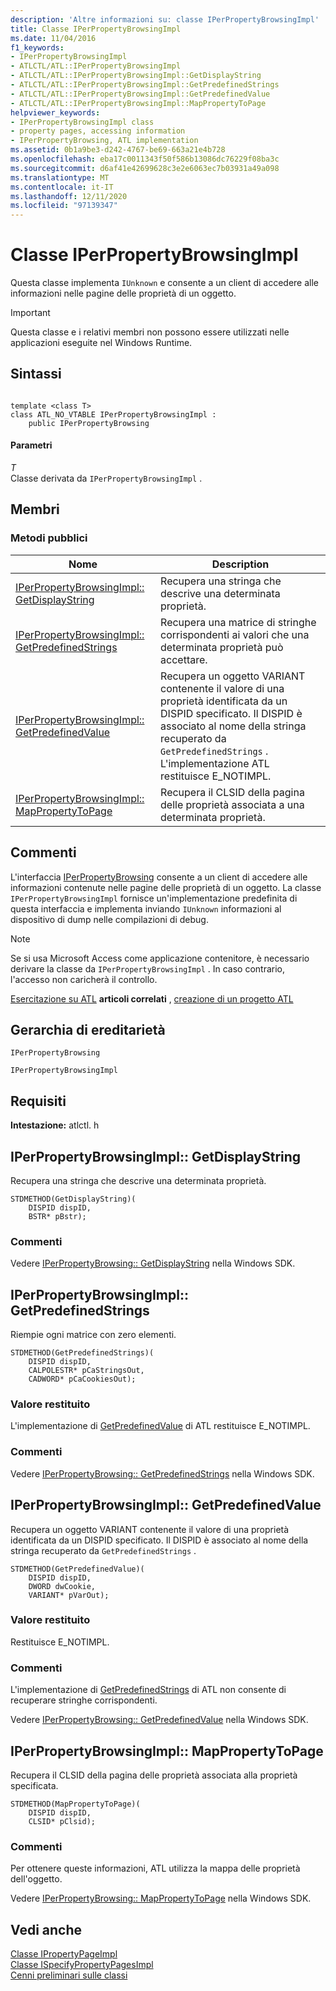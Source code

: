 ```yaml
---
description: 'Altre informazioni su: classe IPerPropertyBrowsingImpl'
title: Classe IPerPropertyBrowsingImpl
ms.date: 11/04/2016
f1_keywords:
- IPerPropertyBrowsingImpl
- ATLCTL/ATL::IPerPropertyBrowsingImpl
- ATLCTL/ATL::IPerPropertyBrowsingImpl::GetDisplayString
- ATLCTL/ATL::IPerPropertyBrowsingImpl::GetPredefinedStrings
- ATLCTL/ATL::IPerPropertyBrowsingImpl::GetPredefinedValue
- ATLCTL/ATL::IPerPropertyBrowsingImpl::MapPropertyToPage
helpviewer_keywords:
- IPerPropertyBrowsingImpl class
- property pages, accessing information
- IPerPropertyBrowsing, ATL implementation
ms.assetid: 0b1a9be3-d242-4767-be69-663a21e4b728
ms.openlocfilehash: eba17c0011343f50f586b13086dc76229f08ba3c
ms.sourcegitcommit: d6af41e42699628c3e2e6063ec7b03931a49a098
ms.translationtype: MT
ms.contentlocale: it-IT
ms.lasthandoff: 12/11/2020
ms.locfileid: "97139347"
---
```

# <a name="iperpropertybrowsingimpl-class"></a>Classe IPerPropertyBrowsingImpl

Questa classe implementa `IUnknown` e consente a un client di accedere alle informazioni nelle pagine delle proprietà di un oggetto.

> [!IMPORTANT]
> Questa classe e i relativi membri non possono essere utilizzati nelle applicazioni eseguite nel Windows Runtime.

## <a name="syntax"></a>Sintassi

```

template <class T>
class ATL_NO_VTABLE IPerPropertyBrowsingImpl :
    public IPerPropertyBrowsing
```

#### <a name="parameters"></a>Parametri

*T*<br/>
Classe derivata da `IPerPropertyBrowsingImpl` .

## <a name="members"></a>Membri

### <a name="public-methods"></a>Metodi pubblici

|Nome|Description|
|----------|-----------------|
|[IPerPropertyBrowsingImpl:: GetDisplayString](#getdisplaystring)|Recupera una stringa che descrive una determinata proprietà.|
|[IPerPropertyBrowsingImpl:: GetPredefinedStrings](#getpredefinedstrings)|Recupera una matrice di stringhe corrispondenti ai valori che una determinata proprietà può accettare.|
|[IPerPropertyBrowsingImpl:: GetPredefinedValue](#getpredefinedvalue)|Recupera un oggetto VARIANT contenente il valore di una proprietà identificata da un DISPID specificato. Il DISPID è associato al nome della stringa recuperato da `GetPredefinedStrings` . L'implementazione ATL restituisce E_NOTIMPL.|
|[IPerPropertyBrowsingImpl:: MapPropertyToPage](#mappropertytopage)|Recupera il CLSID della pagina delle proprietà associata a una determinata proprietà.|

## <a name="remarks"></a>Commenti

L'interfaccia [IPerPropertyBrowsing](/windows/win32/api/ocidl/nn-ocidl-iperpropertybrowsing) consente a un client di accedere alle informazioni contenute nelle pagine delle proprietà di un oggetto. La classe `IPerPropertyBrowsingImpl` fornisce un'implementazione predefinita di questa interfaccia e implementa inviando `IUnknown` informazioni al dispositivo di dump nelle compilazioni di debug.

> [!NOTE]
> Se si usa Microsoft Access come applicazione contenitore, è necessario derivare la classe da `IPerPropertyBrowsingImpl` . In caso contrario, l'accesso non caricherà il controllo.

[Esercitazione su ATL](../../atl/active-template-library-atl-tutorial.md) **articoli correlati** , [creazione di un progetto ATL](../../atl/reference/creating-an-atl-project.md)

## <a name="inheritance-hierarchy"></a>Gerarchia di ereditarietà

`IPerPropertyBrowsing`

`IPerPropertyBrowsingImpl`

## <a name="requirements"></a>Requisiti

**Intestazione:** atlctl. h

## <a name="iperpropertybrowsingimplgetdisplaystring"></a><a name="getdisplaystring"></a> IPerPropertyBrowsingImpl:: GetDisplayString

Recupera una stringa che descrive una determinata proprietà.

```
STDMETHOD(GetDisplayString)(
    DISPID dispID,
    BSTR* pBstr);
```

### <a name="remarks"></a>Commenti

Vedere [IPerPropertyBrowsing:: GetDisplayString](/windows/win32/api/ocidl/nf-ocidl-iperpropertybrowsing-getdisplaystring) nella Windows SDK.

## <a name="iperpropertybrowsingimplgetpredefinedstrings"></a><a name="getpredefinedstrings"></a> IPerPropertyBrowsingImpl:: GetPredefinedStrings

Riempie ogni matrice con zero elementi.

```
STDMETHOD(GetPredefinedStrings)(
    DISPID dispID,
    CALPOLESTR* pCaStringsOut,
    CADWORD* pCaCookiesOut);
```

### <a name="return-value"></a>Valore restituito

L'implementazione di [GetPredefinedValue](#getpredefinedvalue) di ATL restituisce E_NOTIMPL.

### <a name="remarks"></a>Commenti

Vedere [IPerPropertyBrowsing:: GetPredefinedStrings](/windows/win32/api/ocidl/nf-ocidl-iperpropertybrowsing-getpredefinedstrings) nella Windows SDK.

## <a name="iperpropertybrowsingimplgetpredefinedvalue"></a><a name="getpredefinedvalue"></a> IPerPropertyBrowsingImpl:: GetPredefinedValue

Recupera un oggetto VARIANT contenente il valore di una proprietà identificata da un DISPID specificato. Il DISPID è associato al nome della stringa recuperato da `GetPredefinedStrings` .

```
STDMETHOD(GetPredefinedValue)(
    DISPID dispID,
    DWORD dwCookie,
    VARIANT* pVarOut);
```

### <a name="return-value"></a>Valore restituito

Restituisce E_NOTIMPL.

### <a name="remarks"></a>Commenti

L'implementazione di [GetPredefinedStrings](#getpredefinedstrings) di ATL non consente di recuperare stringhe corrispondenti.

Vedere [IPerPropertyBrowsing:: GetPredefinedValue](/windows/win32/api/ocidl/nf-ocidl-iperpropertybrowsing-getpredefinedvalue) nella Windows SDK.

## <a name="iperpropertybrowsingimplmappropertytopage"></a><a name="mappropertytopage"></a> IPerPropertyBrowsingImpl:: MapPropertyToPage

Recupera il CLSID della pagina delle proprietà associata alla proprietà specificata.

```
STDMETHOD(MapPropertyToPage)(
    DISPID dispID,
    CLSID* pClsid);
```

### <a name="remarks"></a>Commenti

Per ottenere queste informazioni, ATL utilizza la mappa delle proprietà dell'oggetto.

Vedere [IPerPropertyBrowsing:: MapPropertyToPage](/windows/win32/api/ocidl/nf-ocidl-iperpropertybrowsing-mappropertytopage) nella Windows SDK.

## <a name="see-also"></a>Vedi anche

[Classe IPropertyPageImpl](../../atl/reference/ipropertypageimpl-class.md)<br/>
[Classe ISpecifyPropertyPagesImpl](../../atl/reference/ispecifypropertypagesimpl-class.md)<br/>
[Cenni preliminari sulle classi](../../atl/atl-class-overview.md)

